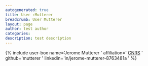 ```yaml
---
autogenerated: true
title: User ›Mutterer
breadcrumb: User Mutterer
layout: page
author: test author
categories: 
description: test description
---
```


{% include user-box name='Jerome Mutterer ' affiliation=' [CNRS](http://www.cnrs.fr/index.php) ' github='mutterer ' linkedin='in/jerome-mutterer-8763481a ' %}
